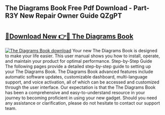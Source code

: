 ## The Diagrams Book Free Pdf Download - Part-R3Y New Repair Owner Guide QZgPT

# <h2><a href="http://dfkbzx.blite.top/?on=The+Diagrams+Book">🔗Download New 👉🔴 The Diagrams Book</a></h2>

[![The Diagrams Book download](https://i.imgur.com/lujVjoI.png)](http://dfkbzx.blite.top/?on=The+Diagrams+Book)
Your new The Diagrams Book is designed to make your life easier. This user manual shows you how to install, operate, and maintain your product for optimal performance. Step-by-Step Guide The following pages provide a detailed step-by-step guide to setting up your The Diagrams Book. The Diagrams Book advanced features include automatic software updates, customizable dashboard, multi-language support, and voice activation, all of which can be accessed and customized through the user interface. Our expectation is that the The Diagrams Book has been a comprehensive and easy-to-understand resource in your journey to becoming proficient in using your new gadget. Should you need any assistance or clarification, please do not hesitate to contact our support team.
